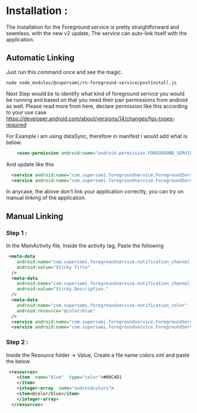 # Installation :

The Installation for the Foreground service is pretty straightforward and seamless, with the new v2 update, The service can auto-link itself with the application.

## Automatic Linking

Just run this command once and see the magic.

```npm
node node_modules/@supersami/rn-foreground-service/postinstall.js
```

Next Step would be to identify what kind of foreground serivce you would be running and based on that you need their pair permissions from android as well. Please read more from here, declare permission like this according to your use case https://developer.android.com/about/versions/14/changes/fgs-types-required

For Example i am using dataSync, therefore in manifest i would add what is below.

```xml
    <uses-permission android:name="android.permission.FOREGROUND_SERVICE_DATA_SYNC" />
```

And update <service> like this

```xml
  <service android:name="com.supersami.foregroundservice.ForegroundService" android:foregroundServiceType="dataSync"></service> // also define android:foregroundServiceType="" according to your use case
  <service android:name="com.supersami.foregroundservice.ForegroundServiceTask" android:foregroundServiceType="dataSync"></service> // also define android:foregroundServiceType="" according to your use case

```

In anycase, the above don't link your application correctly, you can try on manual linking of the application.

## Manual Linking

### Step 1 :

In the MainActivity file, Inside the activity tag, Paste the following

```xml
 <meta-data
    android:name="com.supersami.foregroundservice.notification_channel_name"
    android:value="Sticky Title"
  />
  <meta-data
    android:name="com.supersami.foregroundservice.notification_channel_description"
    android:value="Sticky Description."
  />
  <meta-data
    android:name="com.supersami.foregroundservice.notification_color"
    android:resource="@color/blue"
  />
  <service android:name="com.supersami.foregroundservice.ForegroundService"></service>
  <service android:name="com.supersami.foregroundservice.ForegroundServiceTask"></service>
```

### Step 2 :

Inside the Resource folder -> Value, Create a file name colors.xml and paste the below.

```xml
 <resources>
    <item  name="blue"  type="color">#00C4D1
    </item>
    <integer-array  name="androidcolors">
    <item>@color/blue</item>
    </integer-array>
  </resources>
```
